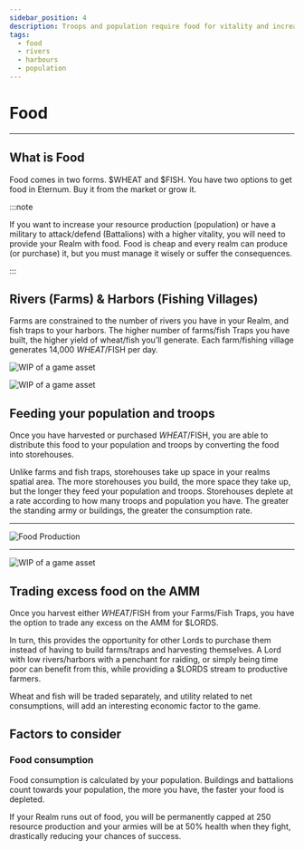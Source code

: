 ```yaml
---
sidebar_position: 4
description: Troops and population require food for vitality and increased Resource production
tags:
  - food
  - rivers
  - harbours
  - population
---
```


# Food

---

## What is Food

Food comes in two forms. $WHEAT and $FISH. You have two options to get food in Eternum. Buy it from the market or grow it.

:::note

If you want to increase your resource production (population) or have a military to attack/defend (Battalions) with a higher vitality, you will need to provide your Realm with food. Food is cheap and every realm can produce (or purchase) it, but you must manage it wisely or suffer the consequences.

:::

## Rivers (Farms) & Harbors (Fishing Villages)

Farms are constrained to the number of rivers you have in your Realm, and fish traps to your harbors. The higher number of farms/fish Traps you have built, the higher yield of wheat/fish you’ll generate.
Each farm/fishing village generates 14,000 $WHEAT/$FISH per day.

![WIP of a game asset](/img/game/buildings/mj_fishing_village.png)

![WIP of a game asset](/img/game/buildings/mj_farm.png)

## Feeding your population and troops

Once you have harvested or purchased $WHEAT/$FISH, you are able to distribute this food to your population and troops by converting the food into storehouses.

Unlike farms and fish traps, storehouses take up space in your realms spatial area. The more storehouses you build, the more space they take up, but the longer they feed your population and troops. Storehouses deplete at a rate according to how many troops and population you have. The greater the standing army or buildings, the greater the consumption rate.

---

![Food Production](/img/game/food-production.png)

---

![WIP of a game asset](/img/game/buildings/mj_storehouse.png)

## Trading excess food on the AMM

Once you harvest either $WHEAT/$FISH from your Farms/Fish Traps, you have the option to trade any excess on the AMM for $LORDS.

In turn, this provides the opportunity for other Lords to purchase them instead of having to build farms/traps and harvesting themselves. A Lord with low rivers/harbors with a penchant for raiding, or simply being time poor can benefit from this, while providing a $LORDS stream to productive farmers.

Wheat and fish will be traded separately, and utility related to net consumptions, will add an interesting economic factor to the game.

## Factors to consider

### Food consumption

Food consumption is calculated by your population. Buildings and battalions count towards your population, the more you have, the faster your food is depleted.

If your Realm runs out of food, you will be permanently capped at 250 resource production and your armies will be at 50% health when they fight, drastically reducing your chances of success.
